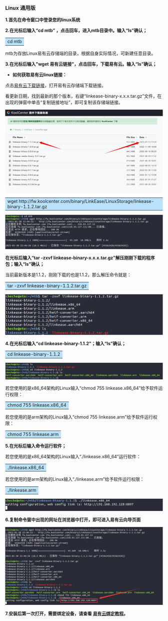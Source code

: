 ### Linux 通用版


**1.首先在命令窗口中登录您的linux系统**

**2.在光标后输入“cd mtb” ，点击回车，进入mtb目录中。输入“ls”确认；**
 <table><tr><td bgcolor=#bae2fe>cd mtb</td></tr></table>

mtb为存放Linux易有云存储端的目录，根据自身实际情况，可新建任意目录。

**3.在光标后输入"wget 易有云链接"，点击回车，下载易有云。输入“ls”确认；**


* **如何获取易有云linux链接：**

点击[易有云下载链接](https://fw.koolcenter.com/binary/LinkEase/LinuxStorage/)，打开易有云存储端下载链接。

看更新日期，找到最新的那个版本，右键“linkease-binary-x.x.x.tar.gz”文件，在出现的弹窗中单击“复制链接地址”，即可复制该存储端链接。

![liunx21.jpg](./image/linux/liunx1.jpg)

 <table><tr><td bgcolor=#bae2fe>wget 
http://fw.koolcenter.com/binary/LinkEase/LinuxStorage/linkease-binary-1.1.2.tar.gz</td></tr></table>

![liunx2.jpg](./image/linux/liunx2.jpg)

**在光标后输入“tar -zxvf linkease-binary-x.x.x.tar.gz”解压刚刚下载的程序包；输入“ls”确认；**

当前最新版本是1.1.2，刚刚下载的也是1.1.2，那么解压命令就是：

<table><tr><td bgcolor=#bae2fe>tar -zxvf linkease-binary-1.1.2.tar.gz</td></tr></table>

![liunx3.jpg](./image/linux/liunx2-1.jpg)

**4.在光标后输入“cd linkease-binary-1.1.2”；输入“ls”确认；**
<table><tr><td bgcolor=#bae2fe>cd linkease-binary-1.1.2</td></tr></table>

![liunx3.jpg](./image/linux/liunx3.jpg)

若您使用的是x86_64架构的Linux输入“chmod 755 linkease.x86_64”给予软件运行权限：

<table><tr><td bgcolor=#bae2fe>chmod 755 linkease.x86_64</td></tr></table>

若您使用的是arm架构的Linux输入“chmod 755 linkease.arm”给予软件运行权限：

<table><tr><td bgcolor=#bae2fe>chmod 755 linkease.arm</td></tr></table>


**5.在光标后输入命令运行软件；**

若您使用的是x86_64架构的Linux输入“./linkease.x86_64”运行软件：

<table><tr><td bgcolor=#bae2fe>./linkease.x86_64</td></tr></table>

若您使用的是arm架构的Linux输入“./linkease.arm”给予软件运行权限：

<table><tr><td bgcolor=#bae2fe>./linkease.arm</td></tr></table>


![liunx4.jpg](./image/linux/liunx4.jpg)

**6.复制命令窗中出现的网址在浏览器中打开，即可进入易有云向导页面**

![liunx5.jpg](./image/linux/liunx5.jpg)

**7.安装后第一次打开，需要绑定设备，请查看 [易有云绑定教程](/zh/guide/linkease/install/cloud.md)。**
